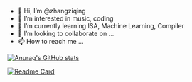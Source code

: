 - 👋 Hi, I’m @zhangziqing
- 👀 I’m interested in music, coding
- 🌱 I’m currently learning ISA, Machine Learning, Compiler
- 💞️ I’m looking to collaborate on ...
- 📫 How to reach me ...

<!---
zhangziqing/zhangziqing is a ✨ special ✨ repository because its `README.md` (this file) appears on your GitHub profile.
You can click the Preview link to take a look at your changes.
--->

[![Anurag's GitHub stats](https://github-readme-stats.vercel.app/api?username=zhangziqing)](https://github.com/anuraghazra/github-readme-stats)

[![Readme Card](https://github-readme-stats.vercel.app/api/pin/?username=anuraghazra&repo=github-readme-stats)](https://github.com/anuraghazra/github-readme-stats)
